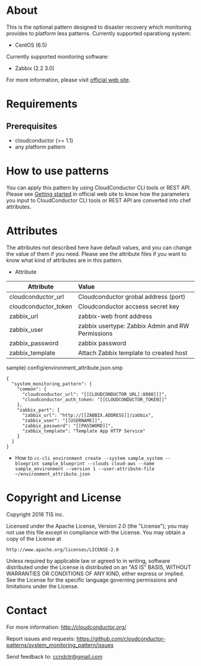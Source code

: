 About
=====

This is the optional pattern designed to disaster recovery which monitoring provides to platform less patterns.
Currently supported oparationg system:

* CentOS (6.5)

Currently supported monitoring software:

* Zabbix (2.2 3.0)

For more information, please visit [official web site](http://cloudconductor.org/).

Requirements
============

Prerequisites
-------------

- cloudconductor (>= 1.1)
- any platform pattern

How to use patterns
============

You can apply this pattern by using CloudConductor CLI tools or REST API.
Please see [Getting started](http://cloudconductor.org/en/documents/getting-started) in official web site to know
how the parameters you input to CloudConductor CLI tools or REST API are converted into
chef attributes.

Attributes
==========

The attributes not described here have default values, and you can change the value of them if you need.
Please see the attribute files if you want to know what kind of attributes are in this pattern.

- Attribute

| Attribute             | Value                                           |
| -------------------- |:------------------------------------------------ |
| cloudconductor_url   | Cloudconductor grobal address (port)             |
| cloudconductor_token | Cloudconductor accsess secret key                |
| zabbix_url           | zabbix-web front address                         |
| zabbix_user          | zabbix usertype: Zabbix Admin and RW Permissions |
| zabbix_password      | zabbix password                                  |
| zabbix_template      | Attach Zabbix template to created host           |

sample) config/environment_attribute.json.smp

```config/environment_attribute.json.smp
{
  "system_monitoring_pattern": {
    "common": {
      "cloudconductor_url": "[[CLOUDCONDUCTOR_URL[:8080]]]",
      "cloudconductor_auth_token: "[[CLOUDCONDUCTOR_TOKEN]]"
    },
    "zabbix_part": {
      "zabbix_url": "http://[[ZABBIX.ADDRESS]]/zabbix",
      "zabbix_user": "[[USERNAME]]",
      "zabbix_password": "[[PASSWORD]]",
      "zabbix_template": "Template App HTTP Service"
    }
  }
}
```

- How to
  `cc-cli environment create --system sample_system --blueprint sample_blueprint --clouds cloud-aws --name sample_environment --version 1 --user-attribute-file ~/environment_attribute.json`


Copyright and License
=====================

Copyright 2016 TIS inc.

Licensed under the Apache License, Version 2.0 (the "License");
you may not use this file except in compliance with the License.
You may obtain a copy of the License at

    http://www.apache.org/licenses/LICENSE-2.0

Unless required by applicable law or agreed to in writing, software
distributed under the License is distributed on an "AS IS" BASIS,
WITHOUT WARRANTIES OR CONDITIONS OF ANY KIND, either express or implied.
See the License for the specific language governing permissions and
limitations under the License.


Contact
========

For more information: <http://cloudconductor.org/>

Report issues and requests: <https://github.com/cloudconductor-patterns/system_monitoring_pattern/issues>

Send feedback to: <ccndctr@gmail.com>
